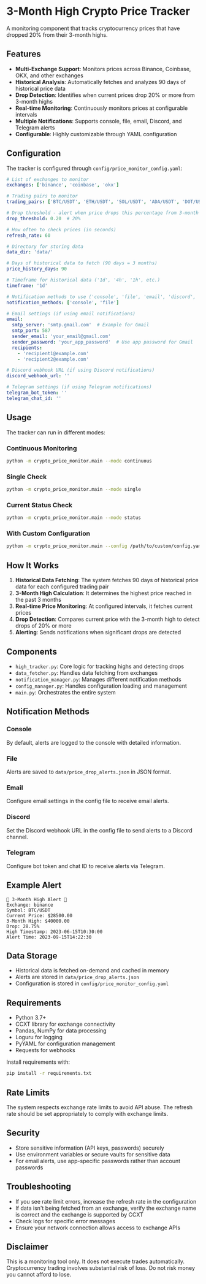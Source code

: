 # 3-Month High Crypto Price Tracker

A monitoring component that tracks cryptocurrency prices that have dropped 20% from their 3-month highs.

## Features

- **Multi-Exchange Support**: Monitors prices across Binance, Coinbase, OKX, and other exchanges
- **Historical Analysis**: Automatically fetches and analyzes 90 days of historical price data
- **Drop Detection**: Identifies when current prices drop 20% or more from 3-month highs
- **Real-time Monitoring**: Continuously monitors prices at configurable intervals
- **Multiple Notifications**: Supports console, file, email, Discord, and Telegram alerts
- **Configurable**: Highly customizable through YAML configuration

## Configuration

The tracker is configured through `config/price_monitor_config.yaml`:

```yaml
# List of exchanges to monitor
exchanges: ['binance', 'coinbase', 'okx']

# Trading pairs to monitor
trading_pairs: ['BTC/USDT', 'ETH/USDT', 'SOL/USDT', 'ADA/USDT', 'DOT/USDT', 'AVAX/USDT', 'LINK/USDT']

# Drop threshold - alert when price drops this percentage from 3-month high
drop_threshold: 0.20  # 20%

# How often to check prices (in seconds)
refresh_rate: 60

# Directory for storing data
data_dir: 'data/'

# Days of historical data to fetch (90 days = 3 months)
price_history_days: 90

# Timeframe for historical data ('1d', '4h', '1h', etc.)
timeframe: '1d'

# Notification methods to use ('console', 'file', 'email', 'discord', 'telegram')
notification_methods: ['console', 'file']

# Email settings (if using email notifications)
email:
  smtp_server: 'smtp.gmail.com'  # Example for Gmail
  smtp_port: 587
  sender_email: 'your_email@gmail.com'
  sender_password: 'your_app_password'  # Use app password for Gmail
  recipients:
    - 'recipient1@example.com'
    - 'recipient2@example.com'

# Discord webhook URL (if using Discord notifications)
discord_webhook_url: ''

# Telegram settings (if using Telegram notifications)
telegram_bot_token: ''
telegram_chat_id: ''
```

## Usage

The tracker can run in different modes:

### Continuous Monitoring
```bash
python -m crypto_price_monitor.main --mode continuous
```

### Single Check
```bash
python -m crypto_price_monitor.main --mode single
```

### Current Status Check
```bash
python -m crypto_price_monitor.main --mode status
```

### With Custom Configuration
```bash
python -m crypto_price_monitor.main --config /path/to/custom/config.yaml --mode continuous
```

## How It Works

1. **Historical Data Fetching**: The system fetches 90 days of historical price data for each configured trading pair
2. **3-Month High Calculation**: It determines the highest price reached in the past 3 months
3. **Real-time Price Monitoring**: At configured intervals, it fetches current prices
4. **Drop Detection**: Compares current price with the 3-month high to detect drops of 20% or more
5. **Alerting**: Sends notifications when significant drops are detected

## Components

- `high_tracker.py`: Core logic for tracking highs and detecting drops
- `data_fetcher.py`: Handles data fetching from exchanges
- `notification_manager.py`: Manages different notification methods
- `config_manager.py`: Handles configuration loading and management
- `main.py`: Orchestrates the entire system

## Notification Methods

### Console
By default, alerts are logged to the console with detailed information.

### File
Alerts are saved to `data/price_drop_alerts.json` in JSON format.

### Email
Configure email settings in the config file to receive email alerts.

### Discord
Set the Discord webhook URL in the config file to send alerts to a Discord channel.

### Telegram
Configure bot token and chat ID to receive alerts via Telegram.

## Example Alert

```
🚨 3-Month High Alert 🚨
Exchange: binance
Symbol: BTC/USDT
Current Price: $28500.00
3-Month High: $40000.00
Drop: 28.75%
High Timestamp: 2023-06-15T10:30:00
Alert Time: 2023-09-15T14:22:30
```

## Data Storage

- Historical data is fetched on-demand and cached in memory
- Alerts are stored in `data/price_drop_alerts.json`
- Configuration is stored in `config/price_monitor_config.yaml`

## Requirements

- Python 3.7+
- CCXT library for exchange connectivity
- Pandas, NumPy for data processing
- Loguru for logging
- PyYAML for configuration management
- Requests for webhooks

Install requirements with:
```bash
pip install -r requirements.txt
```

## Rate Limits

The system respects exchange rate limits to avoid API abuse. The refresh rate should be set appropriately to comply with exchange limits.

## Security

- Store sensitive information (API keys, passwords) securely
- Use environment variables or secure vaults for sensitive data
- For email alerts, use app-specific passwords rather than account passwords

## Troubleshooting

- If you see rate limit errors, increase the refresh rate in the configuration
- If data isn't being fetched from an exchange, verify the exchange name is correct and the exchange is supported by CCXT
- Check logs for specific error messages
- Ensure your network connection allows access to exchange APIs

## Disclaimer

This is a monitoring tool only. It does not execute trades automatically. Cryptocurrency trading involves substantial risk of loss. Do not risk money you cannot afford to lose.